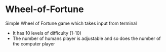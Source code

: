 # Wheel-of-Fortune
Simple Wheel of Fortune game which takes input from terminal 

* It has 10 levels of difficulty (1-10)
* The number of humans player is adjustable and so does the number of the computer player
